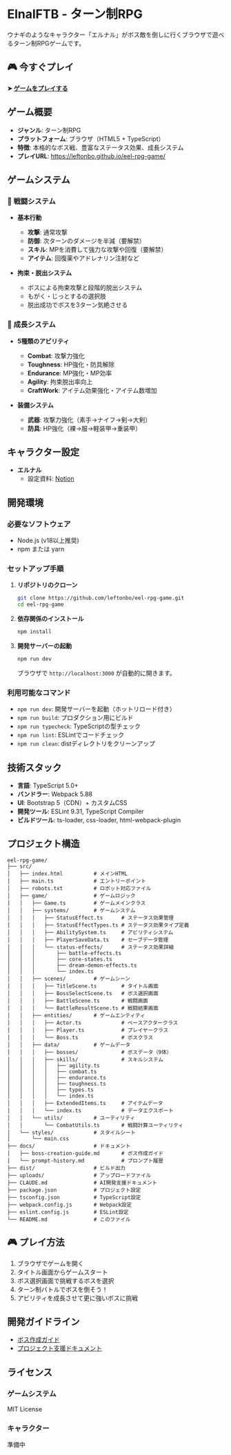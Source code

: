 # ElnalFTB - ターン制RPG

ウナギのようなキャラクター「エルナル」がボス敵を倒しに行くブラウザで遊べるターン制RPGゲームです。

## 🎮 **今すぐプレイ**

**➤ [ゲームをプレイする](https://leftonbo.github.io/eel-rpg-game/)**

## ゲーム概要

- **ジャンル**: ターン制RPG
- **プラットフォーム**: ブラウザ（HTML5 + TypeScript）
- **特徴**: 本格的なボス戦、豊富なステータス効果、成長システム
- **プレイURL**: https://leftonbo.github.io/eel-rpg-game/

## ゲームシステム

### 🎯 **戦闘システム**

- **基本行動**
  - **攻撃**: 通常攻撃
  - **防御**: 次ターンのダメージを半減（要解禁）
  - **スキル**: MPを消費して強力な攻撃や回復（要解禁）
  - **アイテム**: 回復薬やアドレナリン注射など

- **拘束・脱出システム**
  - ボスによる拘束攻撃と段階的脱出システム
  - もがく・じっとするの選択肢
  - 脱出成功でボスを3ターン気絶させる

### 🌟 **成長システム**

- **5種類のアビリティ**
  - **Combat**: 攻撃力強化
  - **Toughness**: HP強化・防具解除
  - **Endurance**: MP強化・MP効率
  - **Agility**: 拘束脱出率向上
  - **CraftWork**: アイテム効果強化・アイテム数増加

- **装備システム**
  - **武器**: 攻撃力強化（素手→ナイフ→剣→大剣）
  - **防具**: HP強化（裸→服→軽装甲→重装甲）

## キャラクター設定

- **エルナル**
  - 設定資料: [Notion](https://tonbonotion01.notion.site/mycharacter-elnal)

## 開発環境

### 必要なソフトウェア

- Node.js (v18以上推奨)
- npm または yarn

### セットアップ手順

1. **リポジトリのクローン**

   ```bash
   git clone https://github.com/leftonbo/eel-rpg-game.git
   cd eel-rpg-game
   ```

2. **依存関係のインストール**

   ```bash
   npm install
   ```

3. **開発サーバーの起動**

   ```bash
   npm run dev
   ```

   ブラウザで `http://localhost:3000` が自動的に開きます。

### 利用可能なコマンド

- `npm run dev`: 開発サーバーを起動（ホットリロード付き）
- `npm run build`: プロダクション用にビルド
- `npm run typecheck`: TypeScriptの型チェック
- `npm run lint`: ESLintでコードチェック
- `npm run clean`: distディレクトリをクリーンアップ

## 技術スタック

- **言語**: TypeScript 5.0+
- **バンドラー**: Webpack 5.88
- **UI**: Bootstrap 5（CDN）+ カスタムCSS
- **開発ツール**: ESLint 9.31, TypeScript Compiler
- **ビルドツール**: ts-loader, css-loader, html-webpack-plugin

## プロジェクト構造

```text
eel-rpg-game/
├── src/
│   ├── index.html          # メインHTML
│   ├── main.ts             # エントリーポイント
│   ├── robots.txt          # ロボット対応ファイル
│   ├── game/               # ゲームロジック
│   │   ├── Game.ts         # ゲームメインクラス
│   │   ├── systems/        # ゲームシステム
│   │   │   ├── StatusEffect.ts      # ステータス効果管理
│   │   │   ├── StatusEffectTypes.ts # ステータス効果タイプ定義
│   │   │   ├── AbilitySystem.ts     # アビリティシステム
│   │   │   ├── PlayerSaveData.ts    # セーブデータ管理
│   │   │   └── status-effects/      # ステータス効果詳細
│   │   │       ├── battle-effects.ts
│   │   │       ├── core-states.ts
│   │   │       ├── dream-demon-effects.ts
│   │   │       └── index.ts
│   │   ├── scenes/         # ゲームシーン
│   │   │   ├── TitleScene.ts        # タイトル画面
│   │   │   ├── BossSelectScene.ts   # ボス選択画面
│   │   │   ├── BattleScene.ts       # 戦闘画面
│   │   │   └── BattleResultScene.ts # 戦闘結果画面
│   │   ├── entities/       # ゲームエンティティ
│   │   │   ├── Actor.ts             # ベースアクタークラス
│   │   │   ├── Player.ts            # プレイヤークラス
│   │   │   └── Boss.ts              # ボスクラス
│   │   ├── data/           # ゲームデータ
│   │   │   ├── bosses/              # ボスデータ（9体）
│   │   │   ├── skills/              # スキルシステム
│   │   │   │   ├── agility.ts
│   │   │   │   ├── combat.ts
│   │   │   │   ├── endurance.ts
│   │   │   │   ├── toughness.ts
│   │   │   │   ├── types.ts
│   │   │   │   └── index.ts
│   │   │   ├── ExtendedItems.ts     # アイテムデータ
│   │   │   └── index.ts             # データエクスポート
│   │   └── utils/          # ユーティリティ
│   │       └── CombatUtils.ts       # 戦闘計算ユーティリティ
│   └── styles/             # スタイルシート
│       └── main.css
├── docs/                   # ドキュメント
│   ├── boss-creation-guide.md       # ボス作成ガイド
│   └── prompt-history.md            # プロンプト履歴
├── dist/                   # ビルド出力
├── uploads/                # アップロードファイル
├── CLAUDE.md               # AI開発支援ドキュメント
├── package.json            # プロジェクト設定
├── tsconfig.json           # TypeScript設定
├── webpack.config.js       # Webpack設定
├── eslint.config.js        # ESLint設定
└── README.md               # このファイル
```

## 🎮 **プレイ方法**

1. ブラウザでゲームを開く
2. タイトル画面からゲームスタート
3. ボス選択画面で挑戦するボスを選択
4. ターン制バトルでボスを倒そう！
5. アビリティを成長させて更に強いボスに挑戦

## 開発ガイドライン

- [ボス作成ガイド](docs/boss-creation-guide.md)
- [プロジェクト支援ドキュメント](CLAUDE.md)

## ライセンス

### ゲームシステム

MIT License

### キャラクター

準備中
